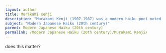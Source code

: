 ```yaml
---
layout: author
title: Murakami Kenji
description: "Murakami Kenji (1907-1987) was a modern haiku poet noted for his subtlety and ability to evoke emotion through imagery. His poems frequently focus on the beauty of nature and the simplicity of everyday life."
subject: "Modern Japanese Haiku (20th century)"
parent: Modern Japanese Haiku (20th century)
permalink: /Modern Japanese Haiku (20th century)/Murakami Kenji/
---
```


does this matter?
